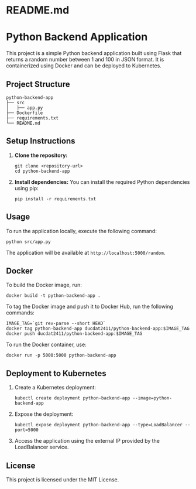 # README.md

# Python Backend Application

This project is a simple Python backend application built using Flask that returns a random number between 1 and 100 in JSON format. It is containerized using Docker and can be deployed to Kubernetes.

## Project Structure

```
python-backend-app
├── src
│   ├── app.py
├── Dockerfile
├── requirements.txt
└── README.md
```

## Setup Instructions

1. **Clone the repository:**
   ```
   git clone <repository-url>
   cd python-backend-app
   ```

2. **Install dependencies:**
   You can install the required Python dependencies using pip:
   ```
   pip install -r requirements.txt
   ```

## Usage

To run the application locally, execute the following command:
```
python src/app.py
```
The application will be available at `http://localhost:5000/random`.

## Docker

To build the Docker image, run:
```
docker build -t python-backend-app .
```


To tag the Docker image and push it to Docker Hub, run the following commands:
```
IMAGE_TAG=`git rev-parse --short HEAD`
docker tag python-backend-app ducdat2411/python-backend-app:$IMAGE_TAG
docker push ducdat2411/python-backend-app:$IMAGE_TAG
```

To run the Docker container, use:
```
docker run -p 5000:5000 python-backend-app
```

## Deployment to Kubernetes

1. Create a Kubernetes deployment:
   ```
   kubectl create deployment python-backend-app --image=python-backend-app
   ```

2. Expose the deployment:
   ```
   kubectl expose deployment python-backend-app --type=LoadBalancer --port=5000
   ```

3. Access the application using the external IP provided by the LoadBalancer service.

## License

This project is licensed under the MIT License.